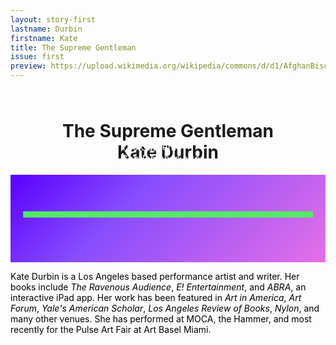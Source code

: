 ```yaml
---
layout: story-first
lastname: Durbin
firstname: Kate
title: The Supreme Gentleman
issue: first
preview: https://upload.wikimedia.org/wikipedia/commons/d/d1/AfghanBiscuit.jpg
---
```


<style>



.section {
	position: relative;

}

.intro {
	
    color: #ffffff;
    font-size: 1.1em;
    padding: 0 .8em;
}

.story-title {
	text-align: center;
	padding-top: 5%;
}

@media screen and (min-width: 800px) {

.story {
	padding: 5em 0;
}


.intro p {
	width: 30%;
	position: absolute;
	transform: rotate(0);
  transition: transform 8s 0.2s cubic-bezier(0,.87,.16,1);
}

.intro-p1 {
	left:35%;
	top:45%;
}

.intro-p2 {
	left: 45%;
	top: 35%;
}

.loaded p.skew {
  transform: rotate(-10deg);
}
.loaded p.skew span {
  transform: rotate(-10deg);
}
}
.story {
	position: relative;
	background: rgb(89,0,255); /* Old browsers */
background: -moz-linear-gradient(-45deg, rgba(89,0,255,1) 0%, rgba(135,76,255,1) 36%, rgba(229,112,231,1) 100%); /* FF3.6-15 */
background: -webkit-linear-gradient(-45deg, rgba(89,0,255,1) 0%,rgba(135,76,255,1) 36%,rgba(229,112,231,1) 100%); /* Chrome10-25,Safari5.1-6 */
background: linear-gradient(135deg, rgba(89,0,255,1) 0%,rgba(135,76,255,1) 36%,rgba(229,112,231,1) 100%); /* W3C, IE10+, FF16+, Chrome26+, Opera12+, Safari7+ */
filter: progid:DXImageTransform.Microsoft.gradient( startColorstr='#5900ff', endColorstr='#e570e7',GradientType=1 ); /* IE6-9 fallback on horizontal gradient */
}

.video-container {
	border: 5px solid #54EA66;
}

    .video-container {
  position: absolute;
  width: 90%;
  top: 45%;
  left: 50%;
  transform: translate(-50%, -45%);
}




</style>

<div class="story-wrapper">
	<div class="section title-p full">
			<h1 class="story-title">The Supreme Gentleman<br><span>Kate Durbin</span>
			</h1>
			<div class="intro">
<p class="intro-p1 skew">The Supreme Gentleman is a re-enactment of Isla Vista killer Elliot Rodger's final youtube address. Durbin initially performed this piece for the Yes All Women art benefit and auction in Los Angeles in late 2015. The proceeds of the benefit went to the East Los Angeles Women's Center. </p>

</div>
</div>
	<div class="story full">
<div class="video-container">
<div data-type="youtube" data-video-id="https://youtu.be/gYkZAJBlW9Y"></div>
</div>
</div>

<div class="section full green-gradient">
<p style="color: #000000;" class="bio">Kate Durbin is a Los Angeles based performance artist and writer. Her books include <i>The Ravenous Audience</i>, <i>E! Entertainment</i>, and <i>ABRA</i>, an interactive iPad app. Her work has been featured in <i>Art in America</i>, <i>Art Forum</i>, <i>Yale's American Scholar</i>, <i>Los Angeles Review of Books</i>, <i>Nylon</i>, and many other venues. She has performed at MOCA, the Hammer, and most recently for the Pulse Art Fair at Art Basel Miami. </p>
</div>

</div>


<script>
  (function(i,s,o,g,r,a,m){i['GoogleAnalyticsObject']=r;i[r]=i[r]||function(){
  (i[r].q=i[r].q||[]).push(arguments)},i[r].l=1*new Date();a=s.createElement(o),
  m=s.getElementsByTagName(o)[0];a.async=1;a.src=g;m.parentNode.insertBefore(a,m)
  })(window,document,'script','https://www.google-analytics.com/analytics.js','ga');

  ga('create', 'UA-93682415-1', 'auto');
  ga('send', 'pageview');

</script>